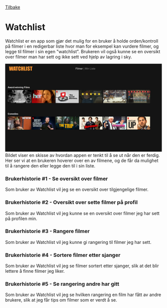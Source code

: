 [ Tilbake ](../README.md)

# Watchlist

Watchlist er en app som gjør det mulig for en bruker å holde orden/kontroll på filmer i en redigerbar liste hvor man for eksempel kan vurdere filmer, og legge til filmer i sin egen "watchlist". Brukeren vil også kunne se en oversikt over filmer man har sett og ikke sett ved hjelp av lagring i sky.

![alt text](images/watchlist-concept.png)
Bildet viser en skisse av hvordan appen er tenkt til å se ut når den er ferdig. Her ser vi at en brukeren hoverer over en av filmene, og de får da mulighet til å rangere den eller legge den til i sin liste.

### **Brukerhistorie #1** - Se oversikt over filmer
Som bruker av Watchlist vil jeg se en oversikt over tilgjengelige filmer.

### **Brukerhistorie #2** - Oversikt over sette filmer på profil
Som bruker av Watchlist vil jeg kunne se en oversikt over filmer jeg har sett på profilen min.

### **Brukerhistorie #3** - Rangere filmer
Som bruker av Watchlist vil jeg kunne gi rangering til filmer jeg har sett.

### **Brukerhistorie #4** - Sortere filmer etter sjanger
Som bruker av Watchlist vil jeg se filmer sortert etter sjanger, slik at det blir lettere å finne filmer jeg liker.

### **Brukerhistorie #5** - Se rangering andre har gitt
Som bruker av Watchlist vil jeg se hvilken rangering en film har fått av andre brukere, slik at jeg får tips om filmer som er verdt å se.
